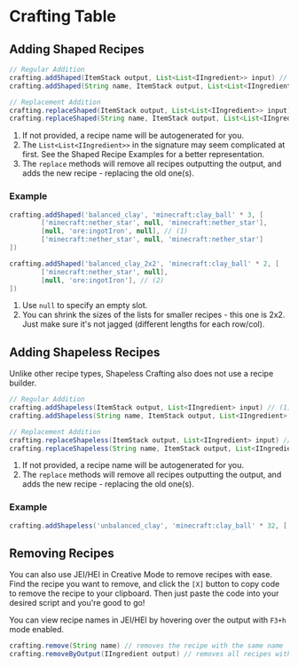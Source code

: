 # Crafting Table

## Adding Shaped Recipes

```groovy
// Regular Addition
crafting.addShaped(ItemStack output, List<List<IIngredient>> input) // (1)
crafting.addShaped(String name, ItemStack output, List<List<IIngredient>> input) // (2)

// Replacement Addition
crafting.replaceShaped(ItemStack output, List<List<IIngredient>> input) // (3)
crafting.replaceShaped(String name, ItemStack output, List<List<IIngredient>> input) // (2)
```

1. If not provided, a recipe name will be autogenerated for you.
2. The `List<List<IIngredient>>` in the signature may seem complicated at first. See the Shaped Recipe Examples for a better representation.
3. The `replace` methods will remove all recipes outputting the output, and adds the new recipe - replacing the old one(s).

### Example
```groovy
crafting.addShaped('balanced_clay', 'minecraft:clay_ball' * 3, [
        ['minecraft:nether_star', null, 'minecraft:nether_star'],
        [null, 'ore:ingotIron', null], // (1)
        ['minecraft:nether_star', null, 'minecraft:nether_star']
])

crafting.addShaped('balanced_clay_2x2', 'minecraft:clay_ball' * 2, [
        ['minecraft:nether_star', null],
        [null, 'ore:ingotIron'], // (2)
])
```

1. Use `null` to specify an empty slot.
2. You can shrink the sizes of the lists for smaller recipes - this one is 2x2. Just make sure it's not jagged (different lengths for each row/col).

## Adding Shapeless Recipes
Unlike other recipe types, Shapeless Crafting also does not use a recipe builder.

```groovy
// Regular Addition
crafting.addShapeless(ItemStack output, List<IIngredient> input) // (1)
crafting.addShapeless(String name, ItemStack output, List<IIngredient> input)

// Replacement Addition
crafting.replaceShapeless(ItemStack output, List<IIngredient> input) // (2)
crafting.replaceShapeless(String name, ItemStack output, List<IIngredient> input)
```

1. If not provided, a recipe name will be autogenerated for you.
2. The `replace` methods will remove all recipes outputting the output, and adds the new recipe - replacing the old one(s).

### Example
```groovy
crafting.addShapeless('unbalanced_clay', 'minecraft:clay_ball' * 32, ['minecraft:dirt', 'minecraft:dirt', 'minecraft:leather'])
```

## Removing Recipes
You can also use JEI/HEI in Creative Mode to remove recipes with ease. 
Find the recipe you want to remove, and click the `[X]` button to copy code to remove the recipe to your clipboard.
Then just paste the code into your desired script and you're good to go!

You can view recipe names in JEI/HEI by hovering over the output with `F3+h` mode enabled.

```groovy
crafting.remove(String name) // removes the recipe with the same name
crafting.removeByOutput(IIngredient output) // removes all recipes with the output
```
